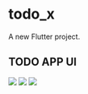 # todo_x

A new Flutter project.

## TODO APP UI

![](https://github.com/phoenixen/todoappUI/blob/main/assets/Screenshot_1626497244.png)
![](https://github.com/phoenixen/todoappUI/blob/main/assets/Screenshot_1626496990.png)
![](https://github.com/phoenixen/todoappUI/blob/main/assets/Screenshot_1626497026.png)
